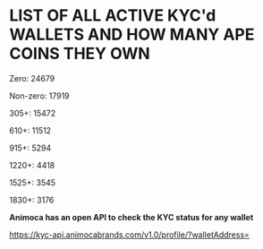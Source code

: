 # LIST OF ALL ACTIVE KYC'd WALLETS AND HOW MANY APE COINS THEY OWN

Zero: 24679

Non-zero: 17919

305+: 15472

610+: 11512

915+: 5294

1220+: 4418

1525+: 3545

1830+: 3176

**Animoca has an open API to check the KYC status for any wallet**

https://kyc-api.animocabrands.com/v1.0/profile/?walletAddress=